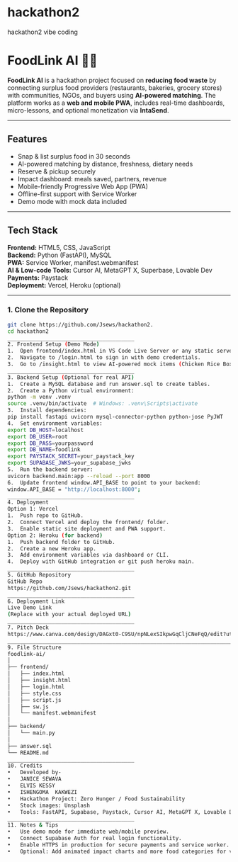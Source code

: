 # hackathon2
hackathon2 vibe coding
# FoodLink AI 🌱🥗

**FoodLink AI** is a hackathon project focused on **reducing food waste** by connecting surplus food providers (restaurants, bakeries, grocery stores) with communities, NGOs, and buyers using **AI-powered matching**. The platform works as a **web and mobile PWA**, includes real-time dashboards, micro-lessons, and optional monetization via **IntaSend**.

---

## Features

- Snap & list surplus food in 30 seconds
- AI-powered matching by distance, freshness, dietary needs
- Reserve & pickup securely
- Impact dashboard: meals saved, partners, revenue
- Mobile-friendly Progressive Web App (PWA)
- Offline-first support with Service Worker
- Demo mode with mock data included

---

## Tech Stack

**Frontend:** HTML5, CSS, JavaScript  
**Backend:** Python (FastAPI), MySQL  
**PWA:** Service Worker, manifest.webmanifest  
**AI & Low-code Tools:** Cursor AI, MetaGPT X, Superbase, Lovable Dev  
**Payments:** Paystack  
**Deployment:** Vercel, Heroku (optional)  

---


### 1. Clone the Repository

```bash
git clone https://github.com/Jsews/hackathon2.
cd hackathon2
________________________________________
2. Frontend Setup (Demo Mode)
1.	Open frontend/index.html in VS Code Live Server or any static server.
2.	Navigate to /login.html to sign in with demo credentials.
3.	Go to /insight.html to view AI-powered mock items (Chicken Rice Boxes, Bakery Packs, Vegetable Mix Boxes) and impact charts.
________________________________________
3. Backend Setup (Optional for real API)
1.	Create a MySQL database and run answer.sql to create tables.
2.	Create a Python virtual environment:
python -m venv .venv
source .venv/bin/activate  # Windows: .venv\Scripts\activate
3.	Install dependencies:
pip install fastapi uvicorn mysql-connector-python python-jose PyJWT
4.	Set environment variables:
export DB_HOST=localhost
export DB_USER=root
export DB_PASS=yourpassword
export DB_NAME=foodlink
export PAYSTACK_SECRET=your_paystack_key
export SUPABASE_JWKS=your_supabase_jwks
5.	Run the backend server:
uvicorn backend.main:app --reload --port 8000
6.	Update frontend window.API_BASE to point to your backend:
window.API_BASE = "http://localhost:8000";
________________________________________
4. Deployment
Option 1: Vercel
1.	Push repo to GitHub.
2.	Connect Vercel and deploy the frontend/ folder.
3.	Enable static site deployment and PWA support.
Option 2: Heroku (for backend)
1.	Push backend folder to GitHub.
2.	Create a new Heroku app.
3.	Add environment variables via dashboard or CLI.
4.	Deploy with GitHub integration or git push heroku main.
________________________________________
5. GitHub Repository
GitHub Repo
https://github.com/Jsews/hackathon2.git
________________________________________
6. Deployment Link
Live Demo Link
(Replace with your actual deployed URL)
________________________________________
7. Pitch Deck
https://www.canva.com/design/DAGxt0-C9SU/npNLexSIkpwGqCljCNeFqQ/edit?utm_content=DAGxt0-C9SU&utm_campaign=designshare&utm_medium=link2&utm_source=sharebutton
________________________________________________________________________________
9. File Structure
foodlink-ai/
│
├── frontend/
│   ├── index.html
│   ├── insight.html
│   ├── login.html
│   ├── style.css
│   ├── script.js
│   ├── sw.js
│   └── manifest.webmanifest
│
├── backend/
│   └── main.py
│
├── answer.sql
└── README.md
________________________________________
10. Credits
•	Developed by-
•	JANICE SEWAVA
•	ELVIS KESSY
•	ISHENGOMA  KAKWEZI
•	Hackathon Project: Zero Hunger / Food Sustainability
•	Stock images: Unsplash
•	Tools: FastAPI, Supabase, Paystack, Cursor AI, MetaGPT X, Lovable Dev
________________________________________
11. Notes & Tips
•	Use demo mode for immediate web/mobile preview.
•	Connect Supabase Auth for real login functionality.
•	Enable HTTPS in production for secure payments and service worker.
•	Optional: Add animated impact charts and more food categories for visual appeal.

